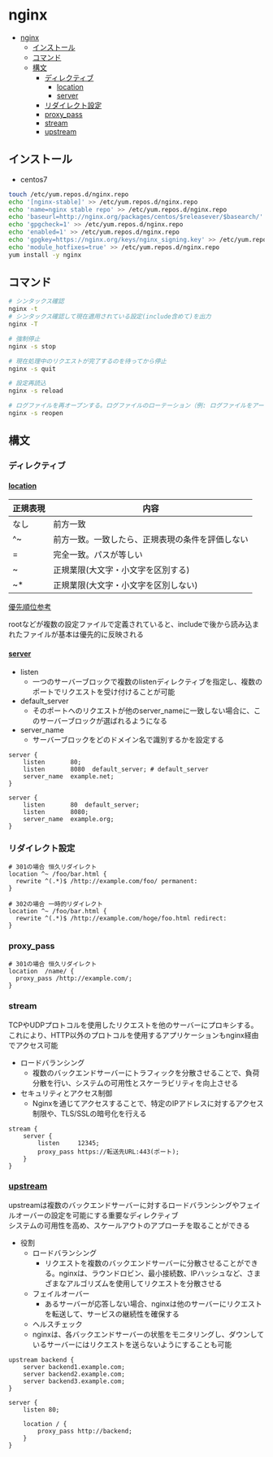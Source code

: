 # nginx

- [nginx](#nginx)
  - [インストール](#インストール)
  - [コマンド](#コマンド)
  - [構文](#構文)
    - [ディレクティブ](#ディレクティブ)
      - [location](#location)
      - [server](#server)
    - [リダイレクト設定](#リダイレクト設定)
    - [proxy\_pass](#proxy_pass)
    - [stream](#stream)
    - [upstream](#upstream)

## インストール

- centos7

```sh
touch /etc/yum.repos.d/nginx.repo
echo '[nginx-stable]' >> /etc/yum.repos.d/nginx.repo
echo 'name=nginx stable repo' >> /etc/yum.repos.d/nginx.repo
echo 'baseurl=http://nginx.org/packages/centos/$releasever/$basearch/' >> /etc/yum.repos.d/nginx.repo
echo 'gpgcheck=1' >> /etc/yum.repos.d/nginx.repo
echo 'enabled=1' >> /etc/yum.repos.d/nginx.repo
echo 'gpgkey=https://nginx.org/keys/nginx_signing.key' >> /etc/yum.repos.d/nginx.repo
echo 'module_hotfixes=true' >> /etc/yum.repos.d/nginx.repo
yum install -y nginx
```

## コマンド

```sh
# シンタックス確認
nginx -t
# シンタックス確認して現在適用されている設定(include含めて)を出力
nginx -T

# 強制停止
nginx -s stop

# 現在処理中のリクエストが完了するのを待ってから停止
nginx -s quit

# 設定再読込
nginx -s reload

# ログファイルを再オープンする。ログファイルのローテーション（例: ログファイルをアーカイブして新しいログファイルを作成する）後に使用され、Nginxに新しいログファイルを使用させるために使われる
nginx -s reopen
```

## 構文

### ディレクティブ

#### [location](https://heartbeats.jp/hbblog/2012/04/nginx05.html)

| 正規表現 | 内容 |
|-|-|
| なし | 前方一致 |
| ^~ | 前方一致。一致したら、正規表現の条件を評価しない |
| = | 完全一致。パスが等しい|
| ~ | 正規業限(大文字・小文字を区別する) |
| ~* | 正規業限(大文字・小文字を区別しない) |

[優先順位参考](https://muziyoshiz.hatenablog.com/entry/2019/06/30/203903)

rootなどが複数の設定ファイルで定義されていると、includeで後から読み込まれたファイルが基本は優先的に反映される

#### [server](https://nginx.org/en/docs/http/server_names.html)

- listen
  - 一つのサーバーブロックで複数のlistenディレクティブを指定し、複数のポートでリクエストを受け付けることが可能
- default_server
  - そのポートへのリクエストが他のserver_nameに一致しない場合に、このサーバーブロックが選ばれるようになる
- server_name
  - サーバーブロックをどのドメイン名で識別するかを設定する

```nginx
server {
    listen       80;
    listen       8080  default_server; # default_server
    server_name  example.net;
}

server {
    listen       80  default_server;
    listen       8080;
    server_name  example.org;
}

```

### リダイレクト設定

```nginx
# 301の場合 恒久リダイレクト
location ^~ /foo/bar.html {
  rewrite ^(.*)$ /http://example.com/foo/ permanent:
}

# 302の場合 一時的リダイレクト
location ^~ /foo/bar.html {
  rewrite ^(.*)$ /http://example.com/hoge/foo.html redirect:
}
```

### proxy_pass

```nginx
# 301の場合 恒久リダイレクト
location  /name/ {
  proxy_pass /http://example.com/;
}
```

### stream

TCPやUDPプロトコルを使用したリクエストを他のサーバーにプロキシする。これにより、HTTP以外のプロトコルを使用するアプリケーションもnginx経由でアクセス可能

- ロードバランシング
  - 複数のバックエンドサーバーにトラフィックを分散させることで、負荷分散を行い、システムの可用性とスケーラビリティを向上させる
- セキュリティとアクセス制御
  - Nginxを通じてアクセスすることで、特定のIPアドレスに対するアクセス制限や、TLS/SSLの暗号化を行える

```nginx
stream {
    server {
        listen     12345;
        proxy_pass https://転送先URL:443(ポート);
    }
}
```

### [upstream](https://docs.nginx.com/nginx/admin-guide/load-balancer/tcp-udp-load-balancer/)

upstreamは複数のバックエンドサーバーに対するロードバランシングやフェイルオーバーの設定を可能にする重要なディレクティブ  
システムの可用性を高め、スケールアウトのアプローチを取ることができる

- 役割
  - ロードバランシング
    - リクエストを複数のバックエンドサーバーに分散させることができる。nginxは、ラウンドロビン、最小接続数、IPハッシュなど、さまざまなアルゴリズムを使用してリクエストを分散させる
  - フェイルオーバー
    - あるサーバーが応答しない場合、nginxは他のサーバーにリクエストを転送して、サービスの継続性を確保する
  - ヘルスチェック
  - nginxは、各バックエンドサーバーの状態をモニタリングし、ダウンしているサーバーにはリクエストを送らないようにすることも可能

```nginx
upstream backend {
    server backend1.example.com;
    server backend2.example.com;
    server backend3.example.com;
}

server {
    listen 80;

    location / {
        proxy_pass http://backend;
    }
}
```
